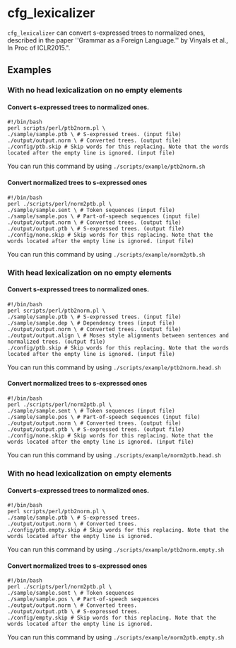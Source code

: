 cfg_lexicalizer
===============

`cfg_lexicalizer` can convert s-expressed trees to normalized ones, described in the paper ''Grammar as a Foreign Language.'' by Vinyals et al., In Proc of ICLR2015.".

## Examples
### With no head lexicalization on no empty elements
#### Convert s-expressed trees to normalized ones.
`````
#!/bin/bash
perl scripts/perl/ptb2norm.pl \
./sample/sample.ptb \ # S-expressed trees. (input file)
./output/output.norm \ # Converted trees. (output file)
./config/ptb.skip # Skip words for this replacing. Note that the words located after the empty line is ignored. (input file)
`````
You can run this command by using `./scripts/example/ptb2norm.sh`
#### Convert normalized trees to s-expressed ones
`````
#!/bin/bash
perl ./scripts/perl/norm2ptb.pl \
./sample/sample.sent \ # Token sequences (input file)
./sample/sample.pos \ # Part-of-speech sequences (input file)
./output/output.norm \ # Converted trees. (output file)
./output/output.ptb \ # S-expressed trees. (output file)
./config/none.skip # Skip words for this replacing. Note that the words located after the empty line is ignored. (input file)
`````
You can run this command by using `./scripts/example/norm2ptb.sh`
### With head lexicalization on no empty elements
#### Convert s-expressed trees to normalized ones.
`````
#!/bin/bash
perl scripts/perl/ptb2norm.pl \
./sample/sample.ptb \ # S-expressed trees. (input file)
./sample/sample.dep \ # Dependency trees (input file)
./output/output.norm \ # Converted trees. (output file)
./output/output.align \ # Moses style alignments between sentences and normalized trees. (output file)
./config/ptb.skip # Skip words for this replacing. Note that the words located after the empty line is ignored. (input file)
`````
You can run this command by using `./scripts/example/ptb2norm.head.sh`
#### Convert normalized trees to s-expressed ones
`````
#!/bin/bash
perl ./scripts/perl/norm2ptb.pl \
./sample/sample.sent \ # Token sequences (input file)
./sample/sample.pos \ # Part-of-speech sequences (input file)
./output/output.norm \ # Converted trees. (output file)
./output/output.ptb \ # S-expressed trees. (output file)
./config/none.skip # Skip words for this replacing. Note that the words located after the empty line is ignored. (input file)
`````
You can run this command by using `./scripts/example/norm2ptb.head.sh`
### With no head lexicalization on empty elements
#### Convert s-expressed trees to normalized ones.
`````
#!/bin/bash
perl scripts/perl/ptb2norm.pl \
./sample/sample.ptb \ # S-expressed trees.
./output/output.norm \ # Converted trees.
./config/ptb.empty.skip # Skip words for this replacing. Note that the words located after the empty line is ignored.
`````
You can run this command by using `./scripts/example/ptb2norm.empty.sh`
#### Convert normalized trees to s-expressed ones
`````
#!/bin/bash
perl ./scripts/perl/norm2ptb.pl \
./sample/sample.sent \ # Token sequences
./sample/sample.pos \ # Part-of-speech sequences
./output/output.norm \ # Converted trees.
./output/output.ptb \ # S-expressed trees.
./config/empty.skip # Skip words for this replacing. Note that the words located after the empty line is ignored.
`````
You can run this command by using `./scripts/example/norm2ptb.empty.sh`
